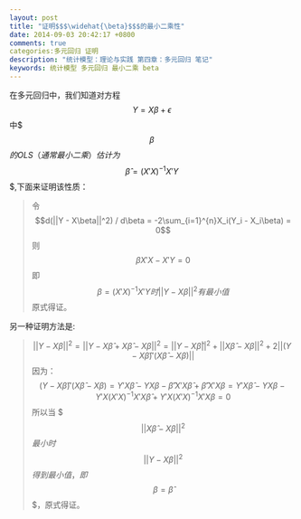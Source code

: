 ```yaml
---
layout: post
title: "证明$$$\widehat{\beta}$$$的最小二乘性"
date: 2014-09-03 20:42:17 +0800
comments: true
categories:多元回归 证明
description: "统计模型：理论与实践 第四章：多元回归 笔记" 
keywords: 统计模型 多元回归 最小二乘 beta 
---
```

在多元回归中，我们知道对方程$$Y = X\beta + \epsilon$$中$$$\beta$$$的OLS（通常最小二乘）估计为$$$\widehat{\beta} = (X'X)^{-1}X'Y$$$,下面来证明该性质：

>令$$d(||Y - X\beta||^2) / d\beta = -2\sum_{i=1}^{n}X_i(Y_i - X_i\beta) = 0$$
则$$\beta X'X - X'Y = 0$$
即$$\beta = (X'X)^{-1}X'Y时||Y - X\beta||^2有最小值$$
原式得证。

另一种证明方法是:
>$$||Y - X\beta||^2 = ||Y - X\widehat{\beta} + X\widehat{\beta} - X\beta||^2 = ||Y - X\widehat{\beta}||^2 + ||X\widehat{\beta} - X\beta||^2 + 2||(Y - X\widehat{\beta})'(X\widehat{\beta} - X\beta)||$$ 因为：$$(Y - X\widehat{\beta})'(X\widehat{\beta} - X\beta) = Y'X\widehat{\beta} - YX\beta - \widehat{\beta}'X'X\widehat{\beta} + \widehat{\beta}'X'X\beta = Y'X\widehat{\beta} - YX\beta - Y'X(X'X)^{-1}X'X\widehat{\beta} + Y'X(X'X)^{-1}X'X\beta = 0$$所以当 $$$||X\widehat{\beta} - X\beta||^2$$$最小时$$$||Y - X\beta||^2$$$得到最小值，即$$$\beta = \widehat{\beta}$$$，原式得证。